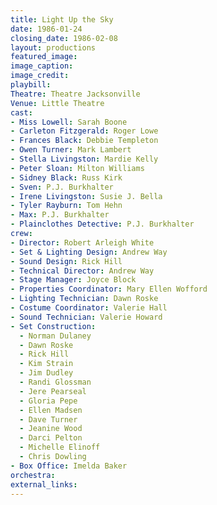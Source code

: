 ```yaml
---
title: Light Up the Sky
date: 1986-01-24
closing_date: 1986-02-08
layout: productions
featured_image:
image_caption:
image_credit:
playbill:
Theatre: Theatre Jacksonville
Venue: Little Theatre
cast:
- Miss Lowell: Sarah Boone
- Carleton Fitzgerald: Roger Lowe
- Frances Black: Debbie Templeton
- Owen Turner: Mark Lambert
- Stella Livingston: Mardie Kelly
- Peter Sloan: Milton Williams
- Sidney Black: Russ Kirk
- Sven: P.J. Burkhalter
- Irene Livingston: Susie J. Bella
- Tyler Rayburn: Tom Hehn
- Max: P.J. Burkhalter
- Plainclothes Detective: P.J. Burkhalter
crew:
- Director: Robert Arleigh White
- Set & Lighting Design: Andrew Way
- Sound Design: Rick Hill
- Technical Director: Andrew Way
- Stage Manager: Joyce Block
- Properties Coordinator: Mary Ellen Wofford
- Lighting Technician: Dawn Roske
- Costume Coordinator: Valerie Hall
- Sound Technician: Valerie Howard
- Set Construction:
  - Norman Dulaney
  - Dawn Roske
  - Rick Hill
  - Kim Strain
  - Jim Dudley
  - Randi Glossman
  - Jere Pearseal
  - Gloria Pepe
  - Ellen Madsen
  - Dave Turner
  - Jeanine Wood
  - Darci Pelton
  - Michelle Elinoff
  - Chris Dowling
- Box Office: Imelda Baker
orchestra:
external_links:
---
```



